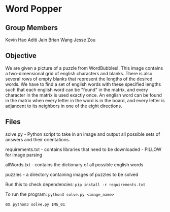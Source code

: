 # Word Popper

## Group Members
Kevin Hao
Aditi Jain
Brian Wang
Jesse Zou

## Objective
We are given a picture of a puzzle from WordBubbles!. This image contains a two-dimensional grid of english characters and blanks. There is also several rows of empty blanks that represent the lengths of the desired words. We have to find a set of english words with these specified lengths such that each english word can be "found" in the matrix, and every character in the matrix is used exactly once. An english word can be found in the matrix when every letter in the word is in the board, and every letter is adjancent to its neighbors in one of the eight directions.

## Files
solve.py - Python script to take in an image and output all possible sets of answers and their orientations.

requirements.txt - contains libraries that need to be downloaded - PILLOW for image parsing

allWords.txt - contains the dictionary of all possible english words

puzzles - a directory containing images of puzzles to be solved

Run this to check dependencies: 
`pip install -r requirements.txt`  

To run the program:
`python3 solve.py <image_name>`

ex. `python3 solve.py IMG_01`